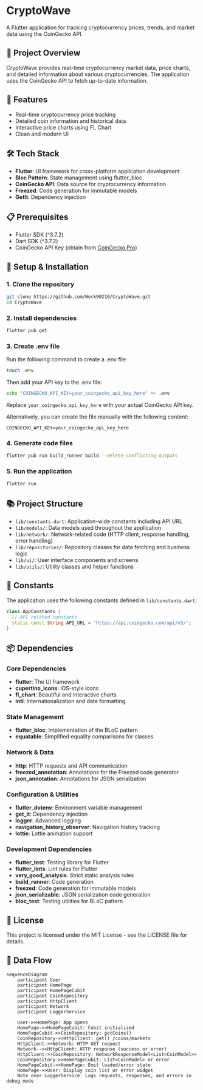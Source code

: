 # CryptoWave

A Flutter application for tracking cryptocurrency prices, trends, and market data using the CoinGecko API.

## 📝 Project Overview

CryptoWave provides real-time cryptocurrency market data, price charts, and detailed information about various cryptocurrencies. The application uses the CoinGecko API to fetch up-to-date information.

## 🚀 Features

- Real-time cryptocurrency price tracking
- Detailed coin information and historical data
- Interactive price charts using FL Chart
- Clean and modern UI

## 🛠️ Tech Stack

- **Flutter**: UI framework for cross-platform application development
- **Bloc Pattern**: State management using flutter_bloc
- **CoinGecko API**: Data source for cryptocurrency information
- **Freezed**: Code generation for immutable models
- **GetIt**: Dependency injection

## 📋 Prerequisites

- Flutter SDK (^3.7.2)
- Dart SDK (^3.7.2)
- CoinGecko API Key (obtain from [CoinGecko Pro](https://www.coingecko.com/en/api/pricing))

## 🔧 Setup & Installation

### 1. Clone the repository

```bash
git clone https://github.com/Work90210/CryptoWave.git
cd CryptoWave
```

### 2. Install dependencies

```bash
flutter pub get
```

### 3. Create .env file

Run the following command to create a .env file:

```bash
touch .env
```

Then add your API key to the .env file:

```bash
echo "COINGECKO_API_KEY=your_coingecko_api_key_here" >> .env
```

Replace `your_coingecko_api_key_here` with your actual CoinGecko API key.

Alternatively, you can create the file manually with the following content:

```
COINGECKO_API_KEY=your_coingecko_api_key_here
```

### 4. Generate code files

```bash
flutter pub run build_runner build --delete-conflicting-outputs
```

### 5. Run the application

```bash
flutter run
```

## 📚 Project Structure

- `lib/constants.dart`: Application-wide constants including API URL
- `lib/models/`: Data models used throughout the application
- `lib/network/`: Network-related code (HTTP client, response handling, error handling)
- `lib/repositories/`: Repository classes for data fetching and business logic
- `lib/ui/`: User interface components and screens
- `lib/utils/`: Utility classes and helper functions

## 🔑 Constants

The application uses the following constants defined in `lib/constants.dart`:

```dart
class AppConstants {
  // API related constants
  static const String API_URL = 'https://api.coingecko.com/api/v3/';
}
```

## 📦 Dependencies

### Core Dependencies

- **flutter**: The UI framework
- **cupertino_icons**: iOS-style icons
- **fl_chart**: Beautiful and interactive charts
- **intl**: Internationalization and date formatting

### State Management

- **flutter_bloc**: Implementation of the BLoC pattern
- **equatable**: Simplified equality comparisons for classes

### Network & Data

- **http**: HTTP requests and API communication
- **freezed_annotation**: Annotations for the Freezed code generator
- **json_annotation**: Annotations for JSON serialization

### Configuration & Utilities

- **flutter_dotenv**: Environment variable management
- **get_it**: Dependency injection
- **logger**: Advanced logging
- **navigation_history_observer**: Navigation history tracking
- **lottie**: Lottie animation support

### Development Dependencies

- **flutter_test**: Testing library for Flutter
- **flutter_lints**: Lint rules for Flutter
- **very_good_analysis**: Strict static analysis rules
- **build_runner**: Code generation
- **freezed**: Code generation for immutable models
- **json_serializable**: JSON serialization code generation
- **bloc_test**: Testing utilities for BLoC pattern

## 📄 License

This project is licensed under the MIT License - see the LICENSE file for details.

## 🔄 Data Flow

```mermaid
sequenceDiagram
    participant User
    participant HomePage
    participant HomePageCubit
    participant CoinRepository
    participant HttpClient
    participant Network
    participant LoggerService

    User->>HomePage: App opens
    HomePage->>HomePageCubit: Cubit initialized
    HomePageCubit->>CoinRepository: getCoins()
    CoinRepository->>HttpClient: get() /coins/markets
    HttpClient->>Network: HTTP GET request
    Network-->>HttpClient: HTTP response (success or error)
    HttpClient->>CoinRepository: NetworkResponseModel<List<CoinModel>>
    CoinRepository->>HomePageCubit: List<CoinModel> or error
    HomePageCubit->>HomePage: Emit loaded/error state
    HomePage->>User: Display coin list or error widget
    Note over LoggerService: Logs requests, responses, and errors in debug mode
```
